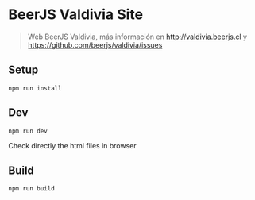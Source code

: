 # BeerJS Valdivia Site

> Web BeerJS Valdivia, más información en http://valdivia.beerjs.cl y https://github.com/beerjs/valdivia/issues

## Setup

```
npm run install
```

## Dev

```
npm run dev
```

Check directly the html files in browser

## Build

```
npm run build
```

